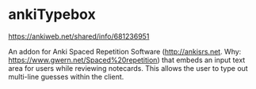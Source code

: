 # ankiTypebox
https://ankiweb.net/shared/info/681236951

An addon for Anki Spaced Repetition Software (http://ankisrs.net. Why: https://www.gwern.net/Spaced%20repetition) that embeds an input text area for users while reviewing notecards. This allows the user to type out multi-line guesses within the client.
